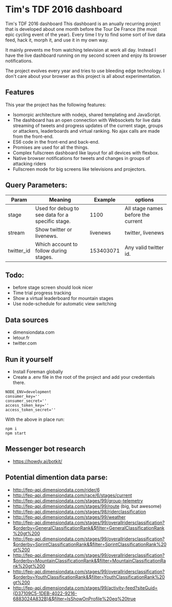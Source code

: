 # Tim's TDF 2016 dashboard
Tim's TDF 2016 dashboard
This dashboard is an anually recurring project that is developed about one month before the Tour De France (the most epic cycling event of the year). Every time I try to find some sort of live data feed, hack it, morph it, and use it in my own way. 

It mainly prevents me from watching television at work all day. Instead I have the live dashboard running on my second screen and enjoy its browser notifications.

The project evolves every year and tries to use bleeding edge technology. I don't care about your browser as this project is all about experimentation.

## Features
This year the project has the following features:
* Isomorpic architecture with nodejs, shared templating and JavaScript.
* The dashboard has an open connection with Websockets for live data streaming of tweets and progress updates of the current stage, groups or attackers, leaderboards and virtual ranking. No ajax calls are made from the front-end.
* ES6 code in the front-end and back-end.
* Promises are used for all the things.
* Complex fullscreen dashboard like layout for all devices with flexbox. 
* Native browser notifications for tweets and changes in groups of attacking riders
* Fullscreen mode for big screens like televisions and projectors.

## Query Parameters:
| Param | Meaning | Example | options |
|------------|-------------------------------------------------|-----------|------------------------------------|
| stage | Used for debug to see data for a specific stage. | 1100 | All stage names before the current |
| stream | Show twitter or livenews. | livenews | twitter, livenews |
| twitter_id | Which account to follow during stages. | 153403071 | Any valid twitter id. |

## Todo:
* before stage screen should look nicer
* Time trial progress tracking
* Show a virtual leaderboard for mountain stages
* Use node-schedule for automatic view switching

## Data sources
* dimensiondata.com
* letour.fr
* twitter.com

## Run it yourself
* Install Foreman globally
* Create a .env file in the root of the project and add your credentials there.

```
NODE_ENV=development
consumer_key=''
consumer_secret=''
access_token_key=''
access_token_secret=''
```

With the above in place run:
```
npm i
npm start
```

## Messenger bot research
* https://howdy.ai/botkit/

## Potential dimention data parse:
* http://fep-api.dimensiondata.com/rider/6
* http://fep-api.dimensiondata.com/race/6/stages/current
* http://fep-api.dimensiondata.com/stages/99/group-telemetry
* http://fep-api.dimensiondata.com/stages/99/route (big, but awesome)
* http://fep-api.dimensiondata.com/stages/98/riderclassification
* http://fep-api.dimensiondata.com/stages/99/weather
* http://fep-api.dimensiondata.com/stages/99/overallridersclassification?$orderby=GeneralClassificationRank&$filter=GeneralClassificationRank%20gt%200
* http://fep-api.dimensiondata.com/stages/99/overallridersclassification?$orderby=SprintClassificationRank&$filter=SprintClassificationRank%20gt%200
* http://fep-api.dimensiondata.com/stages/99/overallridersclassification?$orderby=MountainClassificationRank&$filter=MountainClassificationRank%20gt%200
* http://fep-api.dimensiondata.com/stages/99/overallridersclassification?$orderby=YouthClassificationRank&$filter=YouthClassificationRank%20gt%200
* http://fep-api.dimensiondata.com/stages/99/activity-feed?siteGuid={D37109C5-1DEB-4022-9216-6883024A832B}&$filter=IsShowOnProfile%20eq%20true
